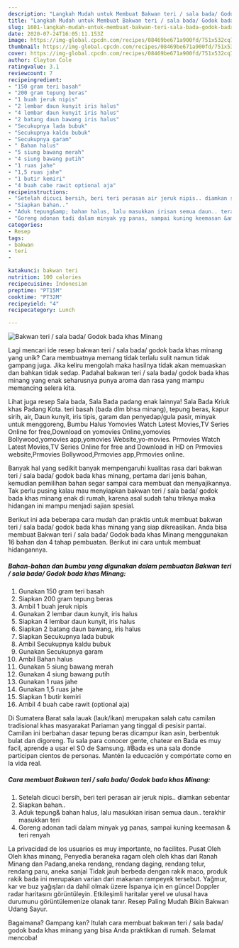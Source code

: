```yaml
---
description: "Langkah Mudah untuk Membuat Bakwan teri / sala bada/ Godok bada khas Minang yang Menggugah Selera"
title: "Langkah Mudah untuk Membuat Bakwan teri / sala bada/ Godok bada khas Minang yang Menggugah Selera"
slug: 1601-langkah-mudah-untuk-membuat-bakwan-teri-sala-bada-godok-bada-khas-minang-yang-menggugah-selera
date: 2020-07-24T16:05:11.153Z
image: https://img-global.cpcdn.com/recipes/08469be671a900fd/751x532cq70/bakwan-teri-sala-bada-godok-bada-khas-minang-foto-resep-utama.jpg
thumbnail: https://img-global.cpcdn.com/recipes/08469be671a900fd/751x532cq70/bakwan-teri-sala-bada-godok-bada-khas-minang-foto-resep-utama.jpg
cover: https://img-global.cpcdn.com/recipes/08469be671a900fd/751x532cq70/bakwan-teri-sala-bada-godok-bada-khas-minang-foto-resep-utama.jpg
author: Clayton Cole
ratingvalue: 3.1
reviewcount: 7
recipeingredient:
- "150 gram teri basah"
- "200 gram tepung beras"
- "1 buah jeruk nipis"
- "2 lembar daun kunyit iris halus"
- "4 lembar daun kunyit iris halus"
- "2 batang daun bawang iris halus"
- "Secukupnya lada bubuk"
- "Secukupnya kaldu bubuk"
- "Secukupnya garam"
- " Bahan halus"
- "5 siung bawang merah"
- "4 siung bawang putih"
- "1 ruas jahe"
- "1,5 ruas jahe"
- "1 butir kemiri"
- "4 buah cabe rawit optional aja"
recipeinstructions:
- "Setelah dicuci bersih, beri teri perasan air jeruk nipis.. diamkan sebentar"
- "Siapkan bahan.."
- "Aduk tepung&amp; bahan halus, lalu masukkan irisan semua daun.. terakhir masukkan teri"
- "Goreng adonan tadi dalam minyak yg panas, sampai kuning keemasan &amp; teri renyah"
categories:
- Resep
tags:
- bakwan
- teri
- 

katakunci: bakwan teri  
nutrition: 100 calories
recipecuisine: Indonesian
preptime: "PT15M"
cooktime: "PT32M"
recipeyield: "4"
recipecategory: Lunch

---
```



![Bakwan teri / sala bada/ Godok bada khas Minang](https://img-global.cpcdn.com/recipes/08469be671a900fd/751x532cq70/bakwan-teri-sala-bada-godok-bada-khas-minang-foto-resep-utama.jpg)

Lagi mencari ide resep bakwan teri / sala bada/ godok bada khas minang yang unik? Cara membuatnya memang tidak terlalu sulit namun tidak gampang juga. Jika keliru mengolah maka hasilnya tidak akan memuaskan dan bahkan tidak sedap. Padahal bakwan teri / sala bada/ godok bada khas minang yang enak seharusnya punya aroma dan rasa yang mampu memancing selera kita.

Lihat juga resep Sala bada, Sala Bada padang enak lainnya! Sala Bada Kriuk khas Padang Kota. teri basah (bada dlm bhsa minang), tepung beras, kapur sirih, air, Daun kunyit, iris tipis, garam dan penyedap/gula pasir, minyak untuk menggoreng, Bumbu Halus  Yomovies Watch Latest Movies,TV Series Online for free,Download on yomovies Online,yomovies Bollywood,yomovies app,yomovies Website,yo-movies. Prmovies Watch Latest Movies,TV Series Online for free and Download in HD on Prmovies website,Prmovies Bollywood,Prmovies app,Prmovies online.

Banyak hal yang sedikit banyak mempengaruhi kualitas rasa dari bakwan teri / sala bada/ godok bada khas minang, pertama dari jenis bahan, kemudian pemilihan bahan segar sampai cara membuat dan menyajikannya. Tak perlu pusing kalau mau menyiapkan bakwan teri / sala bada/ godok bada khas minang enak di rumah, karena asal sudah tahu triknya maka hidangan ini mampu menjadi sajian spesial.


Berikut ini ada beberapa cara mudah dan praktis untuk membuat bakwan teri / sala bada/ godok bada khas minang yang siap dikreasikan. Anda bisa membuat Bakwan teri / sala bada/ Godok bada khas Minang menggunakan 16 bahan dan 4 tahap pembuatan. Berikut ini cara untuk membuat hidangannya.

<!--inarticleads1-->

##### Bahan-bahan dan bumbu yang digunakan dalam pembuatan Bakwan teri / sala bada/ Godok bada khas Minang:

1. Gunakan 150 gram teri basah
1. Siapkan 200 gram tepung beras
1. Ambil 1 buah jeruk nipis
1. Gunakan 2 lembar daun kunyit, iris halus
1. Siapkan 4 lembar daun kunyit, iris halus
1. Siapkan 2 batang daun bawang, iris halus
1. Siapkan Secukupnya lada bubuk
1. Ambil Secukupnya kaldu bubuk
1. Gunakan Secukupnya garam
1. Ambil  Bahan halus
1. Gunakan 5 siung bawang merah
1. Gunakan 4 siung bawang putih
1. Gunakan 1 ruas jahe
1. Gunakan 1,5 ruas jahe
1. Siapkan 1 butir kemiri
1. Ambil 4 buah cabe rawit (optional aja)


Di Sumatera Barat sala lauak (lauk/ikan) merupakan salah catu camilan tradisional khas masyarakat Pariaman yang tinggal di pesisir pantai. Camilan ini berbahan dasar tepung beras dicampur ikan asin, berbentuk bulat dan digoreng. Tu sala para conocer gente, chatear en Bada es muy facil, aprende a usar el SO de Samsung. #Bada es una sala donde participan cientos de personas. Mantén la educación y compórtate como en la vida real. 

<!--inarticleads2-->

##### Cara membuat Bakwan teri / sala bada/ Godok bada khas Minang:

1. Setelah dicuci bersih, beri teri perasan air jeruk nipis.. diamkan sebentar
1. Siapkan bahan..
1. Aduk tepung&amp; bahan halus, lalu masukkan irisan semua daun.. terakhir masukkan teri
1. Goreng adonan tadi dalam minyak yg panas, sampai kuning keemasan &amp; teri renyah


La privacidad de los usuarios es muy importante, no facilites. Pusat Oleh Oleh khas minang, Penyedia beraneka ragam oleh oleh khas dari Ranah Minang dan Padang,aneka rendang, rendang daging, rendang telur, rendang paru, aneka sanjai Tidak jauh berbeda dengan rakik maco, produk rakik bada ini merupakan varian dari makanan rampeyek tersebut. Yağmur, kar ve buz yağışları da dahil olmak üzere İspanya için en güncel Doppler radar haritasını görüntüleyin. Etkileşimli haritalar yerel ve ulusal hava durumunu görüntülemenize olanak tanır. Resep Paling Mudah Bikin Bakwan Udang Sayur. 

Bagaimana? Gampang kan? Itulah cara membuat bakwan teri / sala bada/ godok bada khas minang yang bisa Anda praktikkan di rumah. Selamat mencoba!
